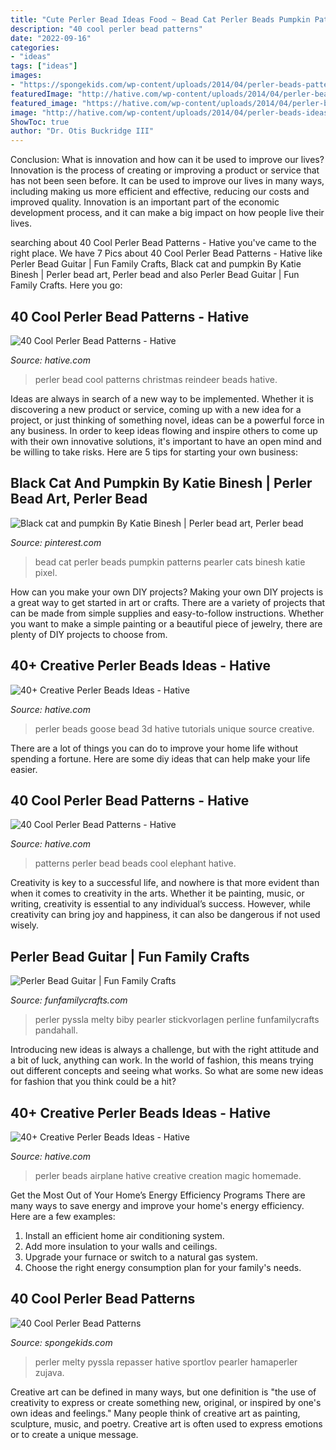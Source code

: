 ```yaml
---
title: "Cute Perler Bead Ideas Food ~ Bead Cat Perler Beads Pumpkin Patterns Pearler Cats Binesh Katie Pixel"
description: "40 cool perler bead patterns"
date: "2022-09-16"
categories:
- "ideas"
tags: ["ideas"]
images:
- "https://spongekids.com/wp-content/uploads/2014/04/perler-beads-patterns/38-rocket-beads-patterns.gif"
featuredImage: "http://hative.com/wp-content/uploads/2014/04/perler-beads-ideas/25-homemade-airplane.jpg"
featured_image: "https://hative.com/wp-content/uploads/2014/04/perler-beads-ideas/32-goose-perler-beads.jpg"
image: "http://hative.com/wp-content/uploads/2014/04/perler-beads-ideas/25-homemade-airplane.jpg"
ShowToc: true
author: "Dr. Otis Buckridge III"
---
```



Conclusion: What is innovation and how can it be used to improve our lives?
Innovation is the process of creating or improving a product or service that has not been seen before. It can be used to improve our lives in many ways, including making us more efficient and effective, reducing our costs and improved quality. Innovation is an important part of the economic development process, and it can make a big impact on how people live their lives.

	

		
searching about 40 Cool Perler Bead Patterns - Hative you've came to the right place. We have 7 Pics about 40 Cool Perler Bead Patterns - Hative like Perler Bead Guitar | Fun Family Crafts, Black cat and pumpkin By Katie Binesh | Perler bead art, Perler bead and also Perler Bead Guitar | Fun Family Crafts. Here you go:
		
    
## 40 Cool Perler Bead Patterns - Hative

<img loading=lazy src="https://hative.com/wp-content/uploads/2014/04/perler-beads-patterns/36-christmas-reindeer.jpg" onerror="this.onerror=null;this.src='https://tse1.mm.bing.net/th?id=OIP.nUaTMnBW8MSifFuxc41BbAHaJ9&amp;pid=15.1';" alt="40 Cool Perler Bead Patterns - Hative">

_Source: hative.com_

>perler bead cool patterns christmas reindeer beads hative. 

	

Ideas are always in search of a new way to be implemented. Whether it is discovering a new product or service, coming up with a new idea for a project, or just thinking of something novel, ideas can be a powerful force in any business. In order to keep ideas flowing and inspire others to come up with their own innovative solutions, it's important to have an open mind and be willing to take risks. Here are 5 tips for starting your own business: 
    
## Black Cat And Pumpkin By Katie Binesh | Perler Bead Art, Perler Bead

<img loading=lazy src="https://i.pinimg.com/736x/3e/93/42/3e934213b131cb025bc1f04505808594--black-cats-perler-beads.jpg" onerror="this.onerror=null;this.src='https://tse1.mm.bing.net/th?id=OIP.f_wqGEQOfzqKSBYmLol-FgHaJ3&amp;pid=15.1';" alt="Black cat and pumpkin By Katie Binesh | Perler bead art, Perler bead">

_Source: pinterest.com_

>bead cat perler beads pumpkin patterns pearler cats binesh katie pixel. 

	

How can you make your own DIY projects?
Making your own DIY projects is a great way to get started in art or crafts. There are a variety of projects that can be made from simple supplies and easy-to-follow instructions. Whether you want to make a simple painting or a beautiful piece of jewelry, there are plenty of DIY projects to choose from.

    
## 40+ Creative Perler Beads Ideas - Hative

<img loading=lazy src="https://hative.com/wp-content/uploads/2014/04/perler-beads-ideas/32-goose-perler-beads.jpg" onerror="this.onerror=null;this.src='https://tse3.mm.bing.net/th?id=OIP.CowPgHjfqBab30zT2JQM6gHaJ4&amp;pid=15.1';" alt="40+ Creative Perler Beads Ideas - Hative">

_Source: hative.com_

>perler beads goose bead 3d hative tutorials unique source creative. 

	

There are a lot of things you can do to improve your home life without spending a fortune. Here are some diy ideas that can help make your life easier.

    
## 40 Cool Perler Bead Patterns - Hative

<img loading=lazy src="https://hative.com/wp-content/uploads/2014/04/perler-beads-patterns/20-elephant-beads-patterns.jpg" onerror="this.onerror=null;this.src='https://tse4.mm.bing.net/th?id=OIP.0DfAV9edR1tiHzMmvPZh-wHaHa&amp;pid=15.1';" alt="40 Cool Perler Bead Patterns - Hative">

_Source: hative.com_

>patterns perler bead beads cool elephant hative. 

	

Creativity is key to a successful life, and nowhere is that more evident than when it comes to creativity in the arts. Whether it be painting, music, or writing, creativity is essential to any individual’s success. However, while creativity can bring joy and happiness, it can also be dangerous if not used wisely.

    
## Perler Bead Guitar | Fun Family Crafts

<img loading=lazy src="https://funfamilycrafts.com/wp-content/uploads/2014/11/How-to-Make-Your-Own-Cool-Perler-Bead-Guitar-Pattern-for-Home-Decor6.jpg" onerror="this.onerror=null;this.src='https://tse3.mm.bing.net/th?id=OIP.0BgB8f8Izi5scfowHmSqlgHaHa&amp;pid=15.1';" alt="Perler Bead Guitar | Fun Family Crafts">

_Source: funfamilycrafts.com_

>perler pyssla melty biby pearler stickvorlagen perline funfamilycrafts pandahall. 

	

Introducing new ideas is always a challenge, but with the right attitude and a bit of luck, anything can work. In the world of fashion, this means trying out different concepts and seeing what works. So what are some new ideas for fashion that you think could be a hit?

    
## 40+ Creative Perler Beads Ideas - Hative

<img loading=lazy src="http://hative.com/wp-content/uploads/2014/04/perler-beads-ideas/25-homemade-airplane.jpg" onerror="this.onerror=null;this.src='https://tse3.mm.bing.net/th?id=OIP.ipjWg-O0MeLcqB7PLlML1wHaFj&amp;pid=15.1';" alt="40+ Creative Perler Beads Ideas - Hative">

_Source: hative.com_

>perler beads airplane hative creative creation magic homemade. 

	

Get the Most Out of Your Home’s Energy Efficiency Programs
There are many ways to save energy and improve your home's energy efficiency. Here are a few examples:
1. Install an efficient home air conditioning system.
2. Add more insulation to your walls and ceilings.
3. Upgrade your furnace or switch to a natural gas system.
4. Choose the right energy consumption plan for your family's needs.

    
## 40 Cool Perler Bead Patterns

<img loading=lazy src="https://spongekids.com/wp-content/uploads/2014/04/perler-beads-patterns/38-rocket-beads-patterns.gif" onerror="this.onerror=null;this.src='https://tse2.mm.bing.net/th?id=OIP.D33tAlwlbEdxptgm7WqpLgHaG8&amp;pid=15.1';" alt="40 Cool Perler Bead Patterns">

_Source: spongekids.com_

>perler melty pyssla repasser hative sportlov pearler hamaperler zujava. 

	

Creative art can be defined in many ways, but one definition is "the use of creativity to express or create something new, original, or inspired by one's own ideas and feelings." Many people think of creative art as painting, sculpture, music, and poetry. Creative art is often used to express emotions or to create a unique message.

